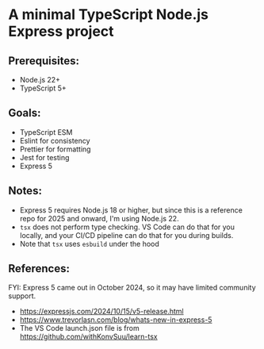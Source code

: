 # A minimal TypeScript Node.js Express project

## Prerequisites:

- Node.js 22+
- TypeScript 5+

## Goals:

- TypeScript ESM
- Eslint for consistency
- Prettier for formatting
- Jest for testing
- Express 5

## Notes:

- Express 5 requires Node.js 18 or higher, but since this is a reference repo for 2025 and onward, I'm using Node.js 22.
- `tsx` does not perform type checking. VS Code can do that for you locally, and your CI/CD pipeline can do that for you during builds.
- Note that `tsx` uses `esbuild` under the hood

## References:

FYI: Express 5 came out in October 2024, so it may have limited community support.

- https://expressjs.com/2024/10/15/v5-release.html
- https://www.trevorlasn.com/blog/whats-new-in-express-5
- The VS Code launch.json file is from https://github.com/withKonvSuu/learn-tsx
